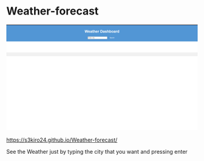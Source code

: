 # Weather-forecast
 
 ![Main Page](/assets/img/Weather%20Dashboard%20-%20Opera%208_31_2023%2010_55_25%20PM.png)

 https://s3kiro24.github.io/Weather-forecast/

 See the Weather just by typing the city that you want and pressing enter 